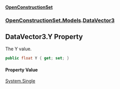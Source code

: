 #### [OpenConstructionSet](index.md 'index')
### [OpenConstructionSet.Models](index.md#OpenConstructionSet_Models 'OpenConstructionSet.Models').[DataVector3](V6n3XG_CfF2EM8PIpjDPDA.md 'OpenConstructionSet.Models.DataVector3')
## DataVector3.Y Property
The Y value.  
```csharp
public float Y { get; set; }
```
#### Property Value
[System.Single](https://docs.microsoft.com/en-us/dotnet/api/System.Single 'System.Single')
